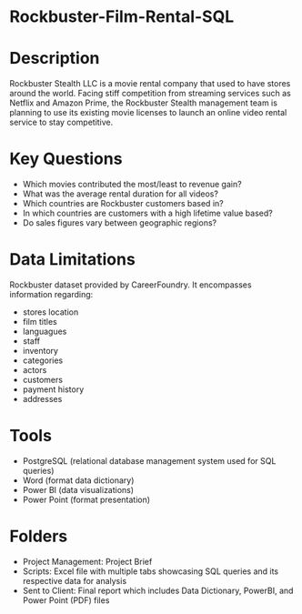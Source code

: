 # Rockbuster-Film-Rental-SQL

# Description
Rockbuster Stealth LLC is a movie rental company that used to have stores around the world. Facing stiff competition from streaming services such as Netflix and Amazon Prime, the Rockbuster Stealth management team is planning to use its existing movie licenses to launch an online video rental service to stay competitive.

# Key Questions
+ Which movies contributed the most/least to revenue gain?
+ What was the average rental duration for all videos?
+ Which countries are Rockbuster customers based in?
+ In which countries are customers with a high lifetime value based?
+ Do sales figures vary between geographic regions?

# Data Limitations
Rockbuster dataset provided by CareerFoundry. It encompasses information regarding:
+ stores location
+ film titles
+ languagues
+ staff
+ inventory
+ categories
+ actors
+ customers
+ payment history
+ addresses

# Tools
+ PostgreSQL (relational database management system used for SQL queries)
+ Word (format data dictionary)
+ Power BI (data visualizations)
+ Power Point (format presentation)

# Folders
+ Project Management: Project Brief
+ Scripts: Excel file with multiple tabs showcasing SQL queries and its respective data for analysis
+ Sent to Client: Final report which includes Data Dictionary, PowerBI, and Power Point (PDF) files
